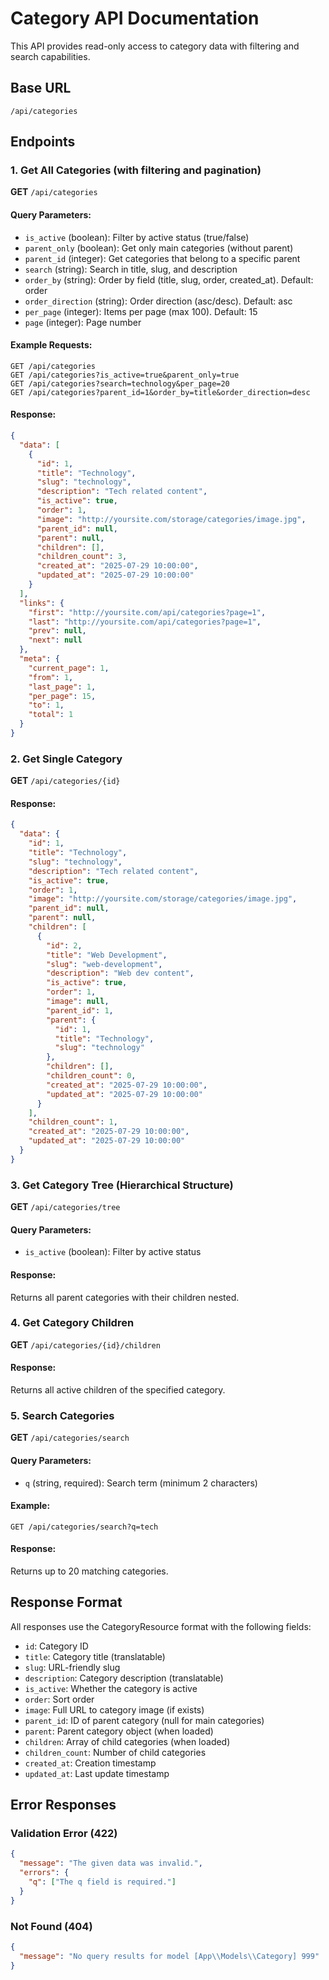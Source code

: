 # Category API Documentation

This API provides read-only access to category data with filtering and search capabilities.

## Base URL
```
/api/categories
```

## Endpoints

### 1. Get All Categories (with filtering and pagination)
**GET** `/api/categories`

#### Query Parameters:
- `is_active` (boolean): Filter by active status (true/false)
- `parent_only` (boolean): Get only main categories (without parent)
- `parent_id` (integer): Get categories that belong to a specific parent
- `search` (string): Search in title, slug, and description
- `order_by` (string): Order by field (title, slug, order, created_at). Default: order
- `order_direction` (string): Order direction (asc/desc). Default: asc
- `per_page` (integer): Items per page (max 100). Default: 15
- `page` (integer): Page number

#### Example Requests:
```
GET /api/categories
GET /api/categories?is_active=true&parent_only=true
GET /api/categories?search=technology&per_page=20
GET /api/categories?parent_id=1&order_by=title&order_direction=desc
```

#### Response:
```json
{
  "data": [
    {
      "id": 1,
      "title": "Technology",
      "slug": "technology",
      "description": "Tech related content",
      "is_active": true,
      "order": 1,
      "image": "http://yoursite.com/storage/categories/image.jpg",
      "parent_id": null,
      "parent": null,
      "children": [],
      "children_count": 3,
      "created_at": "2025-07-29 10:00:00",
      "updated_at": "2025-07-29 10:00:00"
    }
  ],
  "links": {
    "first": "http://yoursite.com/api/categories?page=1",
    "last": "http://yoursite.com/api/categories?page=1",
    "prev": null,
    "next": null
  },
  "meta": {
    "current_page": 1,
    "from": 1,
    "last_page": 1,
    "per_page": 15,
    "to": 1,
    "total": 1
  }
}
```

### 2. Get Single Category
**GET** `/api/categories/{id}`

#### Response:
```json
{
  "data": {
    "id": 1,
    "title": "Technology",
    "slug": "technology",
    "description": "Tech related content",
    "is_active": true,
    "order": 1,
    "image": "http://yoursite.com/storage/categories/image.jpg",
    "parent_id": null,
    "parent": null,
    "children": [
      {
        "id": 2,
        "title": "Web Development",
        "slug": "web-development",
        "description": "Web dev content",
        "is_active": true,
        "order": 1,
        "image": null,
        "parent_id": 1,
        "parent": {
          "id": 1,
          "title": "Technology",
          "slug": "technology"
        },
        "children": [],
        "children_count": 0,
        "created_at": "2025-07-29 10:00:00",
        "updated_at": "2025-07-29 10:00:00"
      }
    ],
    "children_count": 1,
    "created_at": "2025-07-29 10:00:00",
    "updated_at": "2025-07-29 10:00:00"
  }
}
```

### 3. Get Category Tree (Hierarchical Structure)
**GET** `/api/categories/tree`

#### Query Parameters:
- `is_active` (boolean): Filter by active status

#### Response:
Returns all parent categories with their children nested.

### 4. Get Category Children
**GET** `/api/categories/{id}/children`

#### Response:
Returns all active children of the specified category.

### 5. Search Categories
**GET** `/api/categories/search`

#### Query Parameters:
- `q` (string, required): Search term (minimum 2 characters)

#### Example:
```
GET /api/categories/search?q=tech
```

#### Response:
Returns up to 20 matching categories.

## Response Format

All responses use the CategoryResource format with the following fields:

- `id`: Category ID
- `title`: Category title (translatable)
- `slug`: URL-friendly slug
- `description`: Category description (translatable)
- `is_active`: Whether the category is active
- `order`: Sort order
- `image`: Full URL to category image (if exists)
- `parent_id`: ID of parent category (null for main categories)
- `parent`: Parent category object (when loaded)
- `children`: Array of child categories (when loaded)
- `children_count`: Number of child categories
- `created_at`: Creation timestamp
- `updated_at`: Last update timestamp

## Error Responses

### Validation Error (422)
```json
{
  "message": "The given data was invalid.",
  "errors": {
    "q": ["The q field is required."]
  }
}
```

### Not Found (404)
```json
{
  "message": "No query results for model [App\\Models\\Category] 999"
}
```
